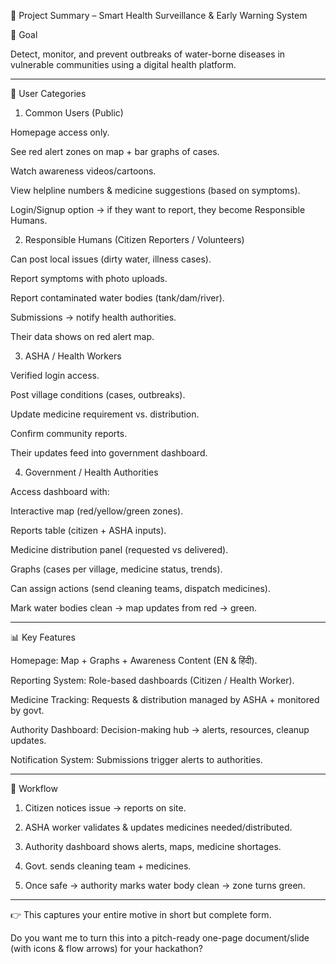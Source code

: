 

📝 Project Summary – Smart Health Surveillance & Early Warning System

🎯 Goal

Detect, monitor, and prevent outbreaks of water-borne diseases in vulnerable communities using a digital health platform.


---

👥 User Categories

1. Common Users (Public)

Homepage access only.

See red alert zones on map + bar graphs of cases.

Watch awareness videos/cartoons.

View helpline numbers & medicine suggestions (based on symptoms).

Login/Signup option → if they want to report, they become Responsible Humans.



2. Responsible Humans (Citizen Reporters / Volunteers)

Can post local issues (dirty water, illness cases).

Report symptoms with photo uploads.

Report contaminated water bodies (tank/dam/river).

Submissions → notify health authorities.

Their data shows on red alert map.



3. ASHA / Health Workers

Verified login access.

Post village conditions (cases, outbreaks).

Update medicine requirement vs. distribution.

Confirm community reports.

Their updates feed into government dashboard.



4. Government / Health Authorities

Access dashboard with:

Interactive map (red/yellow/green zones).

Reports table (citizen + ASHA inputs).

Medicine distribution panel (requested vs delivered).

Graphs (cases per village, medicine status, trends).


Can assign actions (send cleaning teams, dispatch medicines).

Mark water bodies clean → map updates from red → green.





---

📊 Key Features

Homepage: Map + Graphs + Awareness Content (EN & हिंदी).

Reporting System: Role-based dashboards (Citizen / Health Worker).

Medicine Tracking: Requests & distribution managed by ASHA + monitored by govt.

Authority Dashboard: Decision-making hub → alerts, resources, cleanup updates.

Notification System: Submissions trigger alerts to authorities.



---

🔄 Workflow

1. Citizen notices issue → reports on site.


2. ASHA worker validates & updates medicines needed/distributed.


3. Authority dashboard shows alerts, maps, medicine shortages.


4. Govt. sends cleaning team + medicines.


5. Once safe → authority marks water body clean → zone turns green.




---

👉 This captures your entire motive in short but complete form.

Do you want me to turn this into a pitch-ready one-page document/slide (with icons & flow arrows) for your hackathon?
